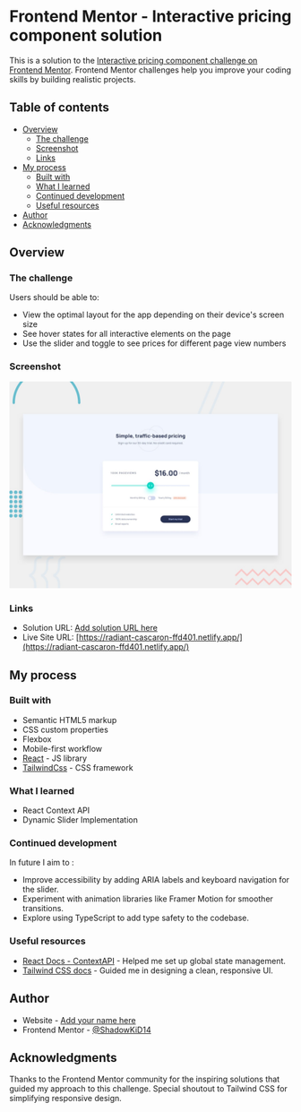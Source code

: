 # Frontend Mentor - Interactive pricing component solution

This is a solution to the [Interactive pricing component challenge on Frontend Mentor](https://www.frontendmentor.io/challenges/interactive-pricing-component-t0m8PIyY8). Frontend Mentor challenges help you improve your coding skills by building realistic projects. 

## Table of contents

- [Overview](#overview)
  - [The challenge](#the-challenge)
  - [Screenshot](#screenshot)
  - [Links](#links)
- [My process](#my-process)
  - [Built with](#built-with)
  - [What I learned](#what-i-learned)
  - [Continued development](#continued-development)
  - [Useful resources](#useful-resources)
- [Author](#author)
- [Acknowledgments](#acknowledgments)

## Overview

### The challenge

Users should be able to:

- View the optimal layout for the app depending on their device's screen size
- See hover states for all interactive elements on the page
- Use the slider and toggle to see prices for different page view numbers

### Screenshot

![](./public/images/desktop-preview.jpg)


### Links

- Solution URL: [Add solution URL here](https://your-solution-url.com)
- Live Site URL: [https://radiant-cascaron-ffd401.netlify.app/](https://radiant-cascaron-ffd401.netlify.app/)

## My process

### Built with

- Semantic HTML5 markup
- CSS custom properties
- Flexbox
- Mobile-first workflow
- [React](https://reactjs.org/) - JS library
- [TailwindCss](https://tailwindcss.com/) - CSS framework

### What I learned

- React Context API
- Dynamic Slider Implementation

### Continued development

In future I aim to :
- Improve accessibility by adding ARIA labels and keyboard navigation for the slider.
- Experiment with animation libraries like Framer Motion for smoother transitions.
- Explore using TypeScript to add type safety to the codebase.

### Useful resources

- [React Docs - ContextAPI](https://react.dev/) - Helped me set up global state management.
- [Tailwind CSS docs](https://tailwindcss.com/) - Guided me in designing a clean, responsive UI.

## Author

- Website - [Add your name here](https://www.your-site.com)
- Frontend Mentor - [@ShadowKiD14](https://www.frontendmentor.io/profile/ShadowKiD14)


## Acknowledgments
Thanks to the Frontend Mentor community for the inspiring solutions that guided my approach to this challenge. Special shoutout to Tailwind CSS for simplifying responsive design.